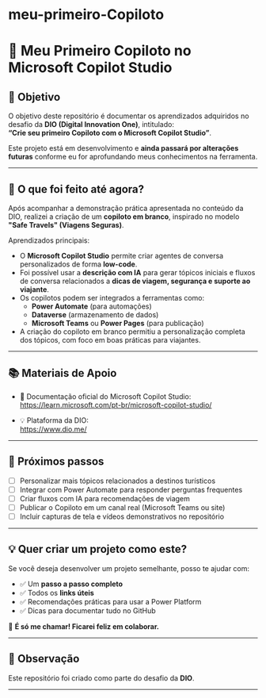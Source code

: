 # meu-primeiro-Copiloto

# 🧠 Meu Primeiro Copiloto no Microsoft Copilot Studio

## 🎯 Objetivo

O objetivo deste repositório é documentar os aprendizados adquiridos no desafio da **DIO (Digital Innovation One)**, intitulado:  
**“Crie seu primeiro Copiloto com o Microsoft Copilot Studio”**.

Este projeto está em desenvolvimento e **ainda passará por alterações futuras** conforme eu for aprofundando meus conhecimentos na ferramenta.

---

## 📝 O que foi feito até agora?

Após acompanhar a demonstração prática apresentada no conteúdo da DIO, realizei a criação de um **copiloto em branco**, inspirado no modelo **"Safe Travels" (Viagens Seguras)**.

Aprendizados principais:

- O **Microsoft Copilot Studio** permite criar agentes de conversa personalizados de forma **low-code**.
- Foi possível usar a **descrição com IA** para gerar tópicos iniciais e fluxos de conversa relacionados a **dicas de viagem, segurança e suporte ao viajante**.
- Os copilotos podem ser integrados a ferramentas como:
  - **Power Automate** (para automações)
  - **Dataverse** (armazenamento de dados)
  - **Microsoft Teams** ou **Power Pages** (para publicação)
- A criação do copiloto em branco permitiu a personalização completa dos tópicos, com foco em boas práticas para viajantes.

---

## 📚 Materiais de Apoio

- 📘 Documentação oficial do Microsoft Copilot Studio:  
  https://learn.microsoft.com/pt-br/microsoft-copilot-studio/

- 💡 Plataforma da DIO:  
  https://www.dio.me/

---

## 🚧 Próximos passos

- [ ] Personalizar mais tópicos relacionados a destinos turísticos  
- [ ] Integrar com Power Automate para responder perguntas frequentes  
- [ ] Criar fluxos com IA para recomendações de viagem  
- [ ] Publicar o Copiloto em um canal real (Microsoft Teams ou site)  
- [ ] Incluir capturas de tela e vídeos demonstrativos no repositório

---

## 💡 Quer criar um projeto como este?

Se você deseja desenvolver um projeto semelhante, posso te ajudar com:

- ✅ Um **passo a passo completo**
- ✅ Todos os **links úteis**
- ✅ Recomendações práticas para usar a Power Platform
- ✅ Dicas para documentar tudo no GitHub

📩 **É só me chamar! Ficarei feliz em colaborar.**

---

## 📌 Observação

Este repositório foi criado como parte do desafio da **DIO**.  

---


